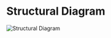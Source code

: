# Structural Diagram
![Structural Diagram](https://user-images.githubusercontent.com/94313525/142759615-62a3be38-c9a2-4c78-bbae-bb6078bd2de6.png)

